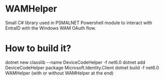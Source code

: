 # WAMHelper

Small C# library used in PSMALNET Powershell module to interact with EntraID with the Windows WAM OAuth flow.

# How to build it?

dotnet new classlib --name DeviceCodeHelper -f net6.0
dotnet add DeviceCodeHelper package Microsoft.Identity.Client
dotnet build -f net6.0 WAMHelper (with or without WAMHelper at the end)